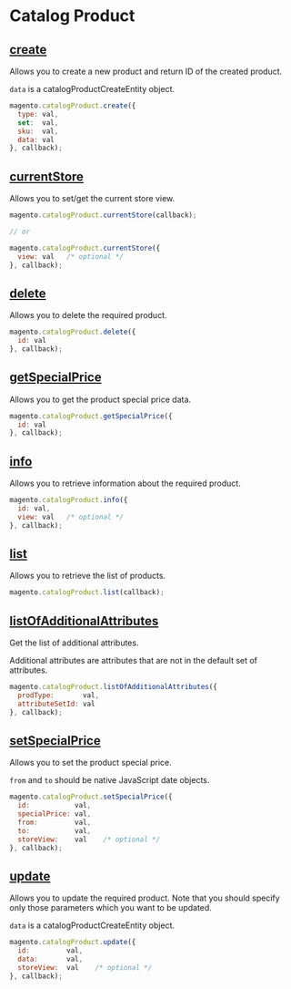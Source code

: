 # Catalog Product

## [create](http://www.magentocommerce.com/api/soap/catalog/catalogProduct/catalog_product.create.html)

Allows you to create a new product and return ID of the created product.

`data` is a catalogProductCreateEntity object.

```js
magento.catalogProduct.create({
  type: val,
  set:  val,
  sku:  val,
  data: val
}, callback);
```

## [currentStore](http://www.magentocommerce.com/api/soap/catalog/catalogProduct/catalog_product.currentStore.html)

Allows you to set/get the current store view.

```js
magento.catalogProduct.currentStore(callback);

// or

magento.catalogProduct.currentStore({
  view: val   /* optional */
}, callback);
```

## [delete](http://www.magentocommerce.com/api/soap/catalog/catalogProduct/catalog_product.delete.html)

Allows you to delete the required product.

```js
magento.catalogProduct.delete({
  id: val
}, callback);
```

## [getSpecialPrice](http://www.magentocommerce.com/api/soap/catalog/catalogProduct/catalog_product.getSpecialPrice.html)

Allows you to get the product special price data.

```js
magento.catalogProduct.getSpecialPrice({
  id: val
}, callback);
```

## [info](http://www.magentocommerce.com/api/soap/catalog/catalogProduct/catalog_product.info.html)

Allows you to retrieve information about the required product.

```js
magento.catalogProduct.info({
  id: val,
  view: val   /* optional */
}, callback);
```

## [list](http://www.magentocommerce.com/api/soap/catalog/catalogProduct/catalog_product.list.html)

Allows you to retrieve the list of products.

```js
magento.catalogProduct.list(callback);
```

## [listOfAdditionalAttributes](http://www.magentocommerce.com/api/soap/catalog/catalogProduct/catalog_product.listOfAdditionalAttributes.html)

Get the list of additional attributes.

Additional attributes are attributes that are not in the default set of attributes.

```js
magento.catalogProduct.listOfAdditionalAttributes({
  prodType:       val,
  attributeSetId: val
}, callback);
```

## [setSpecialPrice](http://www.magentocommerce.com/api/soap/catalog/catalogProduct/catalog_product.setSpecialPrice.html)

Allows you to set the product special price.

`from` and `to` should be native JavaScript date objects.

```js
magento.catalogProduct.setSpecialPrice({
  id:           val,
  specialPrice: val,
  from:         val,
  to:           val,
  storeView:    val    /* optional */
}, callback);
```

## [update](http://www.magentocommerce.com/api/soap/catalog/catalogProduct/catalog_product.update.html)

Allows you to update the required product. Note that you should specify only those parameters which you want to be updated.

`data` is a catalogProductCreateEntity object.

```js
magento.catalogProduct.update({
  id:         val,
  data:       val,
  storeView:  val    /* optional */
}, callback);
```